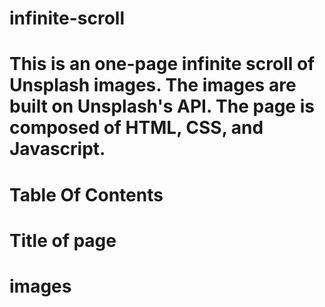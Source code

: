 # infinite-scroll
# This is an one-page infinite scroll of Unsplash images. The images are built on Unsplash's API. The page is composed of HTML, CSS, and Javascript. 

# Table Of Contents

# Title of page
# images
